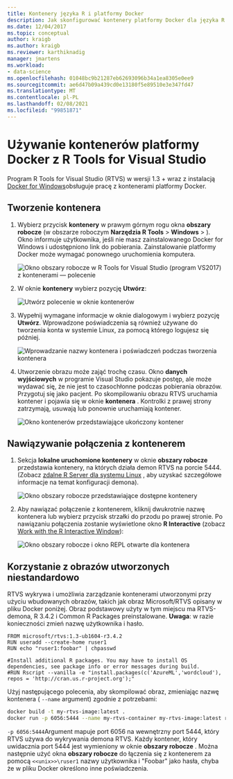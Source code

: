 ```yaml
---
title: Kontenery języka R i platformy Docker
description: Jak skonfigurować kontenery platformy Docker dla języka R i połączyć się z nimi za pomocą programu Visual Studio.
ms.date: 12/04/2017
ms.topic: conceptual
author: kraigb
ms.author: kraigb
ms.reviewer: karthiknadig
manager: jmartens
ms.workload:
- data-science
ms.openlocfilehash: 01048bc9b21287eb62693096b34a1ea8305e0ee9
ms.sourcegitcommit: ae6d47b09a439cd0e13180f5e89510e3e347fd47
ms.translationtype: MT
ms.contentlocale: pl-PL
ms.lasthandoff: 02/08/2021
ms.locfileid: "99851871"
---
```

# <a name="use-docker-containers-with-r-tools-for-visual-studio"></a>Używanie kontenerów platformy Docker z R Tools for Visual Studio

Program R Tools for Visual Studio (RTVS) w wersji 1.3 + wraz z instalacją [Docker for Windows](https://www.docker.com/docker-windows)obsługuje pracę z kontenerami platformy Docker.

## <a name="create-a-container"></a>Tworzenie kontenera

1. Wybierz przycisk **kontenery** w prawym górnym rogu okna **obszary robocze** (w obszarze roboczym **Narzędzia R Tools**  >  **Windows**  >  ). Okno informuje użytkownika, jeśli nie masz zainstalowanego Docker for Windows i udostępniono link do pobierania. Zainstalowanie platformy Docker może wymagać ponownego uruchomienia komputera.

    ![Okno obszary robocze w R Tools for Visual Studio (program VS2017) z kontenerami — polecenie](media/container-workspaces-window.png)

1. W oknie **kontenery** wybierz pozycję **Utwórz**:

    ![Utwórz polecenie w oknie kontenerów](media/containers-window-create.png)

1. Wypełnij wymagane informacje w oknie dialogowym i wybierz pozycję **Utwórz**. Wprowadzone poświadczenia są również używane do tworzenia konta w systemie Linux, za pomocą którego logujesz się później.

    ![Wprowadzanie nazwy kontenera i poświadczeń podczas tworzenia kontenera](media/containers-window-create-fill.png)

1. Utworzenie obrazu może zająć trochę czasu. Okno **danych wyjściowych** w programie Visual Studio pokazuje postęp, ale może wydawać się, że nie jest to czasochłonne podczas pobierania obrazów. Przygotuj się jako pacjent. Po skompilowaniu obrazu RTVS uruchamia kontener i pojawia się w oknie **kontenera** . Kontrolki z prawej strony zatrzymają, usuwają lub ponownie uruchamiają kontener.

    ![Okno kontenerów przedstawiające ukończony kontener](media/containers-window-created.png)

## <a name="connect-to-a-container"></a>Nawiązywanie połączenia z kontenerem

1. Sekcja **lokalne uruchomione kontenery** w oknie **obszary robocze** przedstawia kontenery, na których działa demon RTVS na porcie 5444. (Zobacz [zdalne R Server dla systemu Linux](setting-up-remote-r-service-on-linux.md) , aby uzyskać szczegółowe informacje na temat konfiguracji demona).

    ![Okno obszary robocze przedstawiające dostępne kontenery](media/workspaces-window-running-containers.png)

1. Aby nawiązać połączenie z kontenerem, kliknij dwukrotnie nazwę kontenera lub wybierz przycisk strzałki do przodu po prawej stronie. Po nawiązaniu połączenia zostanie wyświetlone okno **R Interactive** (zobacz [Work with the R Interactive Window](interactive-repl-for-r-in-visual-studio.md)):

    ![Okno obszary robocze i okno REPL otwarte dla kontenera](media/workspaces-window-container-connected.png)

## <a name="use-custom-built-images"></a>Korzystanie z obrazów utworzonych niestandardowo

RTVS wykrywa i umożliwia zarządzanie kontenerami utworzonymi przy użyciu wbudowanych obrazów, takich jak obraz Microsoft/RTVS opisany w pliku Docker poniżej. Obraz podstawowy użyty w tym miejscu ma RTVS-demona, R 3.4.2 i Common R Packages preinstalowane. **Uwaga**: w razie konieczności zmień nazwę użytkownika i hasło.

```docker
FROM microsoft/rtvs:1.3-ub1604-r3.4.2
RUN useradd --create-home ruser1
RUN echo "ruser1:foobar" | chpasswd

#Install additional R packages. You may have to install OS dependencies, see package info or error messages during build.
#RUN Rscript --vanilla -e "install.packages(c('AzureML','wordcloud'), repos = 'http://cran.us.r-project.org');"
```

Użyj następującego polecenia, aby skompilować obraz, zmieniając nazwę kontenera ( `--name` argument) zgodnie z potrzebami:

```bash
docker build -t my-rtvs-image:latest .
docker run -p 6056:5444 --name my-rtvs-container my-rtvs-image:latest rtvsd
```

`-p 6056:5444`Argument mapuje port 6056 na wewnętrzny port 5444, który RTVS używa do wykrywania demona RTVS. Każdy kontener, który uwidacznia port 5444 jest wymieniony w oknie **obszary robocze** . Można następnie użyć okna **obszary robocze** do łączenia się z kontenerem za pomocą `<<unix>>\ruser1` nazwy użytkownika i "Foobar" jako hasła, chyba że w pliku Docker określono inne poświadczenia.
